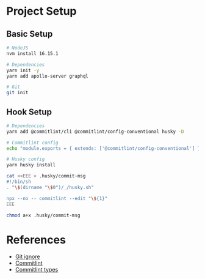 # Project Setup

## Basic Setup

```bash
# NodeJS
nvm install 16.15.1

# Dependencies
yarn init -y
yarn add apollo-server graphql

# Git
git init
```

## Hook Setup

```bash
# Dependencies
yarn add @commitlint/cli @commitlint/config-conventional husky -D

# Commitlint config
echo "module.exports = { extends: ['@commitlint/config-conventional'] };" > commitlint.config.js

# Husky config
yarn husky install

cat <<EEE > .husky/commit-msg
#!/bin/sh
. "\$(dirname "\$0")/_/husky.sh"

npx --no -- commitlint --edit "\${1}"
EEE

chmod a+x .husky/commit-msg
```

# References

- [Git ignore](https://raw.githubusercontent.com/github/gitignore/main/Node.gitignore)
- [Commitlint](https://commitlint.js.org/#/guides-local-setup)
- [Commitlint types](https://github.com/conventional-changelog/commitlint#what-is-commitlint)

